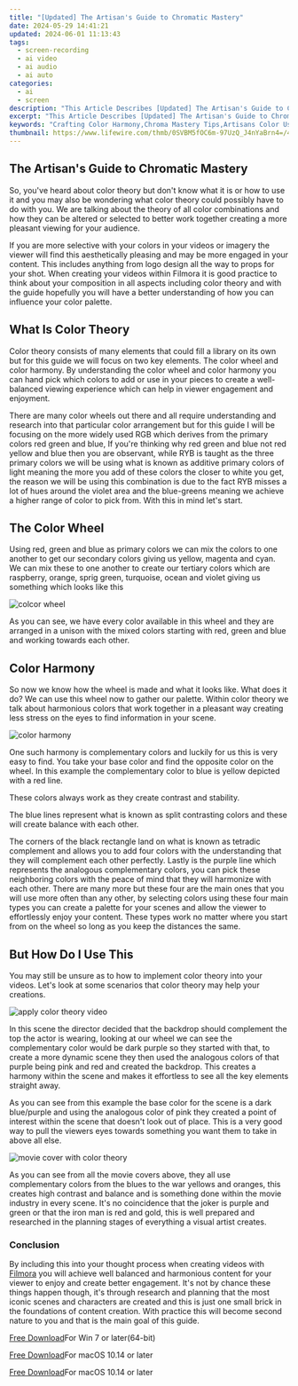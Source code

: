 ```yaml
---
title: "[Updated] The Artisan's Guide to Chromatic Mastery"
date: 2024-05-29 14:41:21
updated: 2024-06-01 11:13:43
tags: 
  - screen-recording
  - ai video
  - ai audio
  - ai auto
categories: 
  - ai
  - screen
description: "This Article Describes [Updated] The Artisan's Guide to Chromatic Mastery"
excerpt: "This Article Describes [Updated] The Artisan's Guide to Chromatic Mastery"
keywords: "Crafting Color Harmony,Chroma Mastery Tips,Artisans Color Use,Dye Expertise Guide,Weaving Colors Wisely,Textile Chromatic Skills,Mastering Pigment Craft"
thumbnail: https://www.lifewire.com/thmb/0SVBM5fOC6m-97UzQ_J4nYaBrn4=/400x300/filters:no_upscale():max_bytes(150000):strip_icc()/GettyImages-72003110-5b733c37c9e77c00509f555a.jpg
---
```


## The Artisan's Guide to Chromatic Mastery

So, you've heard about color theory but don't know what it is or how to use it and you may also be wondering what color theory could possibly have to do with you. We are talking about the theory of all color combinations and how they can be altered or selected to better work together creating a more pleasant viewing for your audience.

If you are more selective with your colors in your videos or imagery the viewer will find this aesthetically pleasing and may be more engaged in your content. This includes anything from logo design all the way to props for your shot. When creating your videos within Filmora it is good practice to think about your composition in all aspects including color theory and with the guide hopefully you will have a better understanding of how you can influence your color palette.

## What Is Color Theory

Color theory consists of many elements that could fill a library on its own but for this guide we will focus on two key elements. The color wheel and color harmony. By understanding the color wheel and color harmony you can hand pick which colors to add or use in your pieces to create a well-balanced viewing experience which can help in viewer engagement and enjoyment.

There are many color wheels out there and all require understanding and research into that particular color arrangement but for this guide I will be focusing on the more widely used RGB which derives from the primary colors red green and blue, If you're thinking why red green and blue not red yellow and blue then you are observant, while RYB is taught as the three primary colors we will be using what is known as additive primary colors of light meaning the more you add of these colors the closer to white you get, the reason we will be using this combination is due to the fact RYB misses a lot of hues around the violet area and the blue-greens meaning we achieve a higher range of color to pick from. With this in mind let's start.

## The Color Wheel

Using red, green and blue as primary colors we can mix the colors to one another to get our secondary colors giving us yellow, magenta and cyan. We can mix these to one another to create our tertiary colors which are raspberry, orange, sprig green, turquoise, ocean and violet giving us something which looks like this

![colcor wheel](https://images.wondershare.com/filmora/article-images/2024/color-wheel.jpg)

As you can see, we have every color available in this wheel and they are arranged in a unison with the mixed colors starting with red, green and blue and working towards each other.

## Color Harmony

So now we know how the wheel is made and what it looks like. What does it do? We can use this wheel now to gather our palette. Within color theory we talk about harmonious colors that work together in a pleasant way creating less stress on the eyes to find information in your scene.

![color harmony](https://images.wondershare.com/filmora/article-images/2022/08/color-harmony.jpg)

One such harmony is complementary colors and luckily for us this is very easy to find. You take your base color and find the opposite color on the wheel. In this example the complementary color to blue is yellow depicted with a red line.

These colors always work as they create contrast and stability.

The blue lines represent what is known as split contrasting colors and these will create balance with each other.

The corners of the black rectangle land on what is known as tetradic complement and allows you to add four colors with the understanding that they will complement each other perfectly. Lastly is the purple line which represents the analogous complementary colors, you can pick these neighboring colors with the peace of mind that they will harmonize with each other. There are many more but these four are the main ones that you will use more often than any other, by selecting colors using these four main types you can create a palette for your scenes and allow the viewer to effortlessly enjoy your content. These types work no matter where you start from on the wheel so long as you keep the distances the same.

## But How Do I Use This

You may still be unsure as to how to implement color theory into your videos. Let's look at some scenarios that color theory may help your creations.

![apply color theory video](https://images.wondershare.com/filmora/article-images/2022/08/apply-color-theory-video.jpg)

In this scene the director decided that the backdrop should complement the top the actor is wearing, looking at our wheel we can see the complementary color would be dark purple so they started with that, to create a more dynamic scene they then used the analogous colors of that purple being pink and red and created the backdrop. This creates a harmony within the scene and makes it effortless to see all the key elements straight away.

As you can see from this example the base color for the scene is a dark blue/purple and using the analogous color of pink they created a point of interest within the scene that doesn't look out of place. This is a very good way to pull the viewers eyes towards something you want them to take in above all else.

![movie cover with color theory](https://images.wondershare.com/filmora/article-images/2022/08/movie-cover-with-color-theory.jpg)

As you can see from all the movie covers above, they all use complementary colors from the blues to the war yellows and oranges, this creates high contrast and balance and is something done within the movie industry in every scene. It's no coincidence that the joker is purple and green or that the iron man is red and gold, this is well prepared and researched in the planning stages of everything a visual artist creates.

### Conclusion

By including this into your thought process when creating videos with [Filmora](https://tools.techidaily.com/wondershare/filmora/download/) you will achieve well balanced and harmonious content for your viewer to enjoy and create better engagement. It's not by chance these things happen though, it's through research and planning that the most iconic scenes and characters are created and this is just one small brick in the foundations of content creation. With practice this will become second nature to you and that is the main goal of this guide.

[Free Download](https://tools.techidaily.com/wondershare/filmora/download/)For Win 7 or later(64-bit)

[Free Download](https://tools.techidaily.com/wondershare/filmora/download/)For macOS 10.14 or later

[Free Download](https://tools.techidaily.com/wondershare/filmora/download/)For macOS 10.14 or later

<ins class="adsbygoogle"
     style="display:block"
     data-ad-format="autorelaxed"
     data-ad-client="ca-pub-7571918770474297"
     data-ad-slot="1223367746"></ins>

<ins class="adsbygoogle"
     style="display:block"
     data-ad-format="autorelaxed"
     data-ad-client="ca-pub-7571918770474297"
     data-ad-slot="1223367746"></ins>



<ins class="adsbygoogle"
     style="display:block"
     data-ad-client="ca-pub-7571918770474297"
     data-ad-slot="8358498916"
     data-ad-format="auto"
     data-full-width-responsive="true"></ins>

